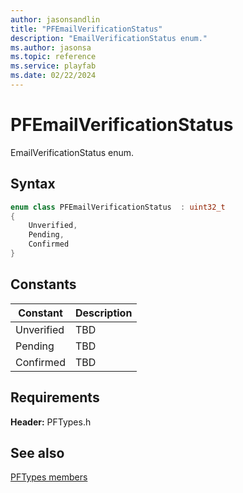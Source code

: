 ```yaml
---
author: jasonsandlin
title: "PFEmailVerificationStatus"
description: "EmailVerificationStatus enum."
ms.author: jasonsa
ms.topic: reference
ms.service: playfab
ms.date: 02/22/2024
---
```


# PFEmailVerificationStatus  

EmailVerificationStatus enum.    

## Syntax  
  
```cpp
enum class PFEmailVerificationStatus  : uint32_t  
{  
    Unverified,  
    Pending,  
    Confirmed  
}  
```  
  
## Constants  
  
| Constant | Description |
| --- | --- |
| Unverified | TBD   |  
| Pending | TBD   |  
| Confirmed | TBD   |  
  
  
## Requirements  
  
**Header:** PFTypes.h
  
## See also  
[PFTypes members](../pftypes_members.md)  

  
  

